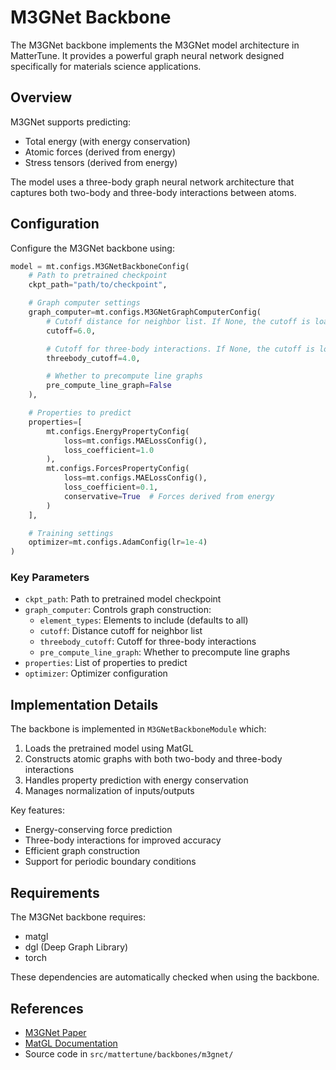 # M3GNet Backbone

The M3GNet backbone implements the M3GNet model architecture in MatterTune. It provides a powerful graph neural network designed specifically for materials science applications.

## Overview

M3GNet supports predicting:
- Total energy (with energy conservation)
- Atomic forces (derived from energy)
- Stress tensors (derived from energy)

The model uses a three-body graph neural network architecture that captures both two-body and three-body interactions between atoms.

## Configuration

Configure the M3GNet backbone using:

```python
model = mt.configs.M3GNetBackboneConfig(
    # Path to pretrained checkpoint
    ckpt_path="path/to/checkpoint",

    # Graph computer settings
    graph_computer=mt.configs.M3GNetGraphComputerConfig(
        # Cutoff distance for neighbor list. If None, the cutoff is loaded from the checkpoint.
        cutoff=6.0,

        # Cutoff for three-body interactions. If None, the cutoff is loaded from the checkpoint.
        threebody_cutoff=4.0,

        # Whether to precompute line graphs
        pre_compute_line_graph=False
    ),

    # Properties to predict
    properties=[
        mt.configs.EnergyPropertyConfig(
            loss=mt.configs.MAELossConfig(),
            loss_coefficient=1.0
        ),
        mt.configs.ForcesPropertyConfig(
            loss=mt.configs.MAELossConfig(),
            loss_coefficient=0.1,
            conservative=True  # Forces derived from energy
        )
    ],

    # Training settings
    optimizer=mt.configs.AdamConfig(lr=1e-4)
)
```

### Key Parameters

- `ckpt_path`: Path to pretrained model checkpoint
- `graph_computer`: Controls graph construction:
  - `element_types`: Elements to include (defaults to all)
  - `cutoff`: Distance cutoff for neighbor list
  - `threebody_cutoff`: Cutoff for three-body interactions
  - `pre_compute_line_graph`: Whether to precompute line graphs
- `properties`: List of properties to predict
- `optimizer`: Optimizer configuration

## Implementation Details

The backbone is implemented in `M3GNetBackboneModule` which:

1. Loads the pretrained model using MatGL
2. Constructs atomic graphs with both two-body and three-body interactions
3. Handles property prediction with energy conservation
4. Manages normalization of inputs/outputs

Key features:

- Energy-conserving force prediction
- Three-body interactions for improved accuracy
- Efficient graph construction
- Support for periodic boundary conditions

## Requirements

The M3GNet backbone requires:
- matgl
- dgl (Deep Graph Library)
- torch

These dependencies are automatically checked when using the backbone.

## References

- [M3GNet Paper](https://www.nature.com/articles/s43588-022-00349-3)
- [MatGL Documentation](https://materialsvirtuallab.github.io/matgl/)
- Source code in `src/mattertune/backbones/m3gnet/`
